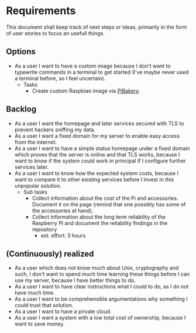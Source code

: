 # Requirements

This document shall keep track of next steps or ideas, primarily in the form of user stories to focus an usefull things.

## Options

- As a user I want to have a custom image because I don't want to typewrite commands in a terminal to get started (I've maybe never used a terminal before, so I feel uncertain).
    - Tasks
        - Create custom Raspbian image via [PiBakery](http://www.pibakery.org/).

## Backlog

- As a user I want the homepage and later services secured with TLS to prevent hackers sniffing my data.
- As a user I want a fixed domain for my server to enable easy access from the internet.
- As a user I want to have a simple status homepage under a fixed domain which proves that the server is online and that TLS works, because I want to know if the system could work in principal if I configure further services later.
- As a user I want to know how the expected system costs, because I want to compare it to other existing services before I invest in this unpopular solution.
    - Sub tasks
        - Collect information about the cost of the Pi and accessories. Document it on the page (remind that one possibly has some of the accessories at hand).
        - Collect information about the long term reliability of the Raspberry Pi and document the reliability findings in the repository
            - est. effort: 3 hours

## (Continuously) realized

- As a user which does not know much about Unix, cryptography and such, I don't want to spend much time learning these things before I can use my server, because I have better things to do.
- As a user I want to have clear instructions what I could to do, as I do not have much time.
- As a user I want to be comprehensible argumentations why something I could trust that solution.
- As a user I want to have a private cloud.
- As a user I want a system with a low total cost of ownership, because I want to save money.
